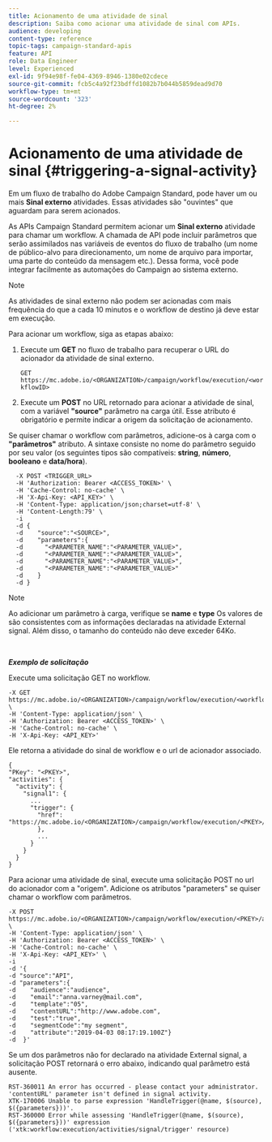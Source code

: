 ```yaml
---
title: Acionamento de uma atividade de sinal
description: Saiba como acionar uma atividade de sinal com APIs.
audience: developing
content-type: reference
topic-tags: campaign-standard-apis
feature: API
role: Data Engineer
level: Experienced
exl-id: 9f94e98f-fe04-4369-8946-1380e02cdece
source-git-commit: fcb5c4a92f23bdffd1082b7b044b5859dead9d70
workflow-type: tm+mt
source-wordcount: '323'
ht-degree: 2%

---
```


# Acionamento de uma atividade de sinal {#triggering-a-signal-activity}

Em um fluxo de trabalho do Adobe Campaign Standard, pode haver um ou mais **Sinal externo** atividades. Essas atividades são &quot;ouvintes&quot; que aguardam para serem acionados.

As APIs Campaign Standard permitem acionar um **Sinal externo** atividade para chamar um workflow. A chamada de API pode incluir parâmetros que serão assimilados nas variáveis de eventos do fluxo de trabalho (um nome de público-alvo para direcionamento, um nome de arquivo para importar, uma parte do conteúdo da mensagem etc.). Dessa forma, você pode integrar facilmente as automações do Campaign ao sistema externo.

>[!NOTE]
>
>As atividades de sinal externo não podem ser acionadas com mais frequência do que a cada 10 minutos e o workflow de destino já deve estar em execução.

Para acionar um workflow, siga as etapas abaixo:

1. Execute um **GET** no fluxo de trabalho para recuperar o URL do acionador da atividade de sinal externo.

   `GET https://mc.adobe.io/<ORGANIZATION>/campaign/workflow/execution/<workflowID>`

1. Execute um **POST** no URL retornado para acionar a atividade de sinal, com a variável **&quot;source&quot;** parâmetro na carga útil. Esse atributo é obrigatório e permite indicar a origem da solicitação de acionamento.

Se quiser chamar o workflow com parâmetros, adicione-os à carga com o **&quot;parâmetros&quot;** atributo. A sintaxe consiste no nome do parâmetro seguido por seu valor (os seguintes tipos são compatíveis: **string**, **número**, **booleano** e **data/hora**).

```
  -X POST <TRIGGER_URL>
  -H 'Authorization: Bearer <ACCESS_TOKEN>' \
  -H 'Cache-Control: no-cache' \
  -H 'X-Api-Key: <API_KEY>' \
  -H 'Content-Type: application/json;charset=utf-8' \
  -H 'Content-Length:79' \
  -i
  -d {
  -d    "source":"<SOURCE>",
  -d    "parameters":{
  -d      "<PARAMETER_NAME":"<PARAMETER_VALUE>",
  -d      "<PARAMETER_NAME":"<PARAMETER_VALUE>",
  -d      "<PARAMETER_NAME":"<PARAMETER_VALUE>",  
  -d      "<PARAMETER_NAME":"<PARAMETER_VALUE>"
  -d    }
  -d }
```

>[!NOTE]
>
>Ao adicionar um parâmetro à carga, verifique se **name** e **type** Os valores de são consistentes com as informações declaradas na atividade External signal. Além disso, o tamanho do conteúdo não deve exceder 64Ko.

<br/>

***Exemplo de solicitação***

Execute uma solicitação GET no workflow.

```
-X GET https://mc.adobe.io/<ORGANIZATION>/campaign/workflow/execution/<workflowID> \
-H 'Content-Type: application/json' \
-H 'Authorization: Bearer <ACCESS_TOKEN>' \
-H 'Cache-Control: no-cache' \
-H 'X-Api-Key: <API_KEY>'
```

Ele retorna a atividade do sinal de workflow e o url de acionador associado.

```
{
"PKey": "<PKEY>",
"activities": {
  "activity": {
    "signal1": {
      ...
      "trigger": {
        "href": "https://mc.adobe.io/<ORGANIZATION>/campaign/workflow/execution/<PKEY>/activities/activity/<PKEY>/trigger/"
        },
        ...
      }
    }
  }
}
```

Para acionar uma atividade de sinal, execute uma solicitação POST no url do acionador com a &quot;origem&quot;. Adicione os atributos &quot;parameters&quot; se quiser chamar o workflow com parâmetros.

```
-X POST https://mc.adobe.io/<ORGANIZATION>/campaign/workflow/execution/<PKEY>/activities/activity/<PKEY>/trigger \
-H 'Content-Type: application/json' \
-H 'Authorization: Bearer <ACCESS_TOKEN>' \
-H 'Cache-Control: no-cache' \
-H 'X-Api-Key: <API_KEY>' \
-i
-d '{
-d "source":"API",
-d "parameters":{
-d    "audience":"audience",
-d    "email":"anna.varney@mail.com",
-d    "template":"05",
-d    "contentURL":"http://www.adobe.com",
-d    "test":"true",
-d    "segmentCode":"my segment",
-d    "attribute":"2019-04-03 08:17:19.100Z"}
-d  }'
```

<!-- + réponse -->

Se um dos parâmetros não for declarado na atividade External signal, a solicitação POST retornará o erro abaixo, indicando qual parâmetro está ausente.

```
RST-360011 An error has occurred - please contact your administrator.
'contentURL' parameter isn't defined in signal activity.
XTK-170006 Unable to parse expression 'HandleTrigger(@name, $(source), $({parameters}))'.
RST-360000 Error while assessing 'HandleTrigger(@name, $(source), $({parameters}))' expression ('xtk:workflow:execution/activities/signal/trigger' resource)
```
